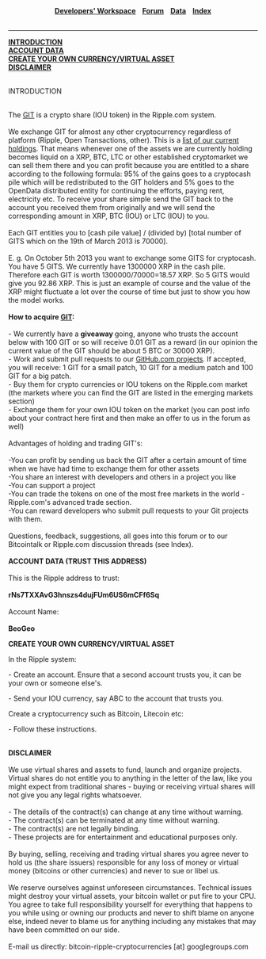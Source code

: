 
<div align="center">
  <div><strong><strong><a href="http://c9.io/entrances/git" rel="nofollow" target="welcomeMsg">Developers' Workspace</a>    <a href="http://entrances.github.io/" rel="nofollow" target="welcomeMsg">Forum</a>    <a href="https://docs.google.com/spreadsheet/ccc?key=0AtRwmRxDS7rhdFlkVFZIaFU2YlVaVDAwakZyRnF3U0E#gid=1" rel="nofollow" target="welcomeMsg">Data</a>    <a href="http://entrances.github.io/information.html" rel="nofollow" target="welcomeMsg">Index</a><br />
  </strong></strong></div>
  <strong> <br />
  <hr />
</strong></div>
<div>
  <p>
  
   <strong><a href="#introduction">INTRODUCTION</a></strong><br />
   <strong><a href="#accountdata">ACCOUNT DATA</a></strong><br />
   <strong><a href="#create">CREATE YOUR OWN CURRENCY/VIRTUAL ASSET</a></strong><br />
   <strong><a href="#disclaimer">DISCLAIMER</a></strong><br />
    <br />
  </p>
</strong>
  <p><a name="introduction" id="introduction"></a>INTRODUCTION</p>
  <p><br />
    The <a href="https://github.com/Entrances/GIT/wiki/GIT" rel="nofollow" target="welcomeMsg">GIT</a> is a crypto share (IOU token) in the Ripple.com system.<br />
    <br />
    We exchange GIT for almost any other cryptocurrency regardless of platform (Ripple, Open Transactions, other). This is a <a href="https://docs.google.com/spreadsheet/ccc?key=0AtRwmRxDS7rhdEFhY1IzUXJqVjVwTzkxYkJEaTBwdGc#gid=17" rel="nofollow" target="welcomeMsg">list of our current holdings</a>.   That means whenever one of the assets we are currently holding becomes   liquid on a XRP, BTC, LTC or other established cryptomarket we can sell   them there and you can profit because you are entitled to a share   according to the following formula: 95% of the gains goes to a   cryptocash pile which will be redistributed to the GIT holders and 5%   goes to the OpenData distributed entity for continuing the efforts,   paying rent, electricity etc. To receive your share simple send the GIT   back to the account you received them from originally and we will send   the corresponding amount in XRP, BTC (IOU) or LTC (IOU) to you.<br />
    <br />
    Each GIT entitles you to [cash pile value] / (divided by) [total number of GITS which on the 19th of March 2013 is 70000].<br />
    <br />
    E.   g. On October 5th 2013 you want to exchange some GITS for cryptocash.   You have 5 GITS. We currently have 1300000 XRP in the cash pile.   Therefore each GIT is worth 1300000/70000=18.57 XRP. So 5 GITS would   give you 92.86 XRP. This is just an example of course and the value of   the XRP might fluctuate a lot over the course of time but just to show   you how the model works.<br />
    <br />
    <strong>How to acquire <a href="https://github.com/Entrances/GIT/wiki/GIT" rel="nofollow" target="welcomeMsg">GIT</a>:</strong><br />
    <br />
    - We currently have a <strong>giveaway </strong>going,   anyone who trusts the account below with 100 GIT or so will receive   0.01 GIT as a reward (in our opinion the current value of the GIT should   be about 5 BTC or 30000 XRP).<br />
    - Work and submit pull requests to our <a href="https://github.com/Entrances?tab=repositories" rel="nofollow" target="welcomeMsg">GitHub.com projects</a>. If accepted, you will receive: 1 GIT for a small patch, 10 GIT for a medium patch and 100 GIT for a big patch.<br />
    -   Buy them for crypto currencies or IOU tokens on the Ripple.com market   (the markets where you can find the GIT are listed in the emerging markets section)<br />
    - Exchange   them for your own IOU token on the market (you can post info about your   contract here first and then make an offer to us in the forum as well)<br />
    <br />
    Advantages of holding and trading GIT's:<br />
    <br />
    -You   can profit by sending us back the GIT after a certain amount of time   when we have had time to exchange them for other assets<br />
    -You share an interest with developers and others in a project you like<br />
    -You can support a project<br />
    -You can trade the tokens on one of the most free markets in the world - Ripple.com's advanced trade section.<br />
    -You can reward developers who submit pull requests to your Git projects with them.<br />
    <br />
    Questions, feedback, suggestions, all goes into this forum or to our Bitcointalk or Ripple.com discussion threads (see Index).<br />
    <br />
    <strong><a name="accountdata" id="accountdata"></a>ACCOUNT DATA (TRUST THIS ADDRESS)</strong><br />
    <br />
    This is the Ripple address to trust: <strong><br />
    <br />
    rNs7TXXAvG3hnszs4dujFUm6US6mCFf6Sq<br />
    <br />
    </strong>Account Name: <strong><br />
    <br />
    BeoGeo</strong></p>
  <p><strong><a name="create" id="create"></a>CREATE YOUR OWN CURRENCY/VIRTUAL ASSET</strong></p>
  <p>In the Ripple system:</p>
  <p>- Create an account. Ensure that a second account trusts you, it can be your own or someone else's.</p>
  <p>- Send your IOU currency, say ABC to the account that trusts you.</p>
  <p>Create a cryptocurrency such as Bitcoin, Litecoin etc:</p>
  <p>- Follow these instructions.</p>
  <p><strong><br />
    <a name="disclaimer" id="disclaimer"></a>DISCLAIMER<br />
    <br />
    </strong>We   use virtual shares and assets to fund, launch and organize projects.   Virtual shares do not entitle you to anything in the letter of the law,   like you might expect from traditional shares - buying or receiving   virtual shares will not give you any legal rights whatsoever.<br />
    <br />
    - The details of the contract(s) can change at any time without warning.<br />
    - The contract(s) can be terminated at any time without warning.<br />
    - The contract(s) are not legally binding.<br />
    - These projects are for entertainment and educational purposes only.<br />
    <br />
    By   buying, selling, receiving and trading virtual shares you agree never   to hold us (the share issuers) responsible for any loss of money or   virtual money (bitcoins or other currencies) and never to sue or libel   us.<br />
    <br />
    We reserve ourselves against unforeseen circumstances.   Technical issues might destroy your virtual assets, your bitcoin wallet   or put fire to your CPU. You agree to take full responsibility yourself   for everything that happens to you while using or owning our products   and never to shift blame on anyone else, indeed never to blame us for   anything including any mistakes that may have been committed on our   side.<br />
    <br />
  E-mail us directly: bitcoin-ripple-cryptocurrencies [at] googlegroups.com</p>
  <p><br />
    <br />
  </p>
</div>
<p><a name="anchortest" id="anchortest" rel="nofollow"></a></p>


